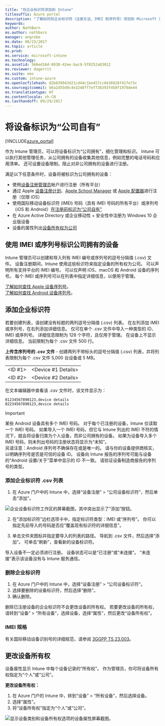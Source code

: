 ```yaml
---
title: "将企业标识符添加到 Intune"
titlesuffix: Azure portal
description: "了解如何将企业标识符（注册方法、IMEI 和序列号）添加到 Microsoft Intune。 \""
keywords: 
author: NathBarn
ms.author: nathbarn
manager: angrobe
ms.date: 08/23/2017
ms.topic: article
ms.prod: 
ms.service: microsoft-intune
ms.technology: 
ms.assetid: 566ed16d-8030-42ee-bac9-5f8252a83012
ms.reviewer: dagerrit
ms.suite: ems
ms.custom: intune-azure
ms.openlocfilehash: 82b839943d21cd44c1be457cc8436928f41fe73c
ms.sourcegitcommit: b6a2d55d9c4e3248ff7ef738393f458f1978de44
ms.translationtype: HT
ms.contentlocale: zh-CN
ms.lasthandoff: 09/29/2017
---
```

# <a name="identify-devices-as-corporate-owned"></a>将设备标识为“公司自有”

[!INCLUDE[azure_portal](./includes/azure_portal.md)]

作为 Intune 管理员，可以将设备标识为“公司拥有”，细化管理和标识。 Intune 可以执行其他管理任务，从公司拥有的设备收集其他信息，例如完整的电话号码和应用清单。 还可设置设备限制，阻止对非公司拥有的设备进行注册。

满足以下任意条件时，设备将被标识为公司拥有的设备：

- 使用[设备注册管理员](device-enrollment-manager-enroll.md)帐户进行注册（所有平台）
- 通过 Apple [设备注册计划](device-enrollment-program-enroll-ios.md)、[Apple School Manager](apple-school-manager-set-up-ios.md) 或 [Apple 配置器](apple-configurator-enroll-ios.md)进行注册（仅限 iOS）
- 使用国际移动设备标识符 (IMEI) 号码（具有 IMEI 号码的所有平台）或序列号（iOS 和 Android）[在注册前标识为“公司自有”](#identify-corporate-owned-devices-with-imei-or-serial-number)
- 在 Azure Active Directory 或企业移动性 + 安全性中注册为 Windows 10 企业版设备
- 设备的属性列出[设备所有权为公司](#change-device-ownership)

## <a name="identify-corporate-owned-devices-with-imei-or-serial-number"></a>使用 IMEI 或序列号标识公司拥有的设备

Intune 管理员可以创建和导入列有 IMEI 编号或序列号的逗号分隔值 (.csv) 文件。 设备注册期间，Intune 使用这些标识符来指定设备的所有权为公司。 可以声明所有支持平台的 IMEI 编号。 可以仅声明 iOS、macOS 和 Android 设备的序列号。 每个 IMEI 或序列号可以在列表中指定详细信息，以便用于管理。

<!-- When you upload serial numbers for company-owned iOS devices, they must be paired with a corporate enrollment profile. Devices must then be enrolled using either Apple’s device enrollment program (DEP) or Apple Configurator to have them appear as company-owned. -->

[了解如何查找 Apple 设备序列号](https://support.apple.com/HT204308)。<br>
[了解如何查找 Android 设备序列号](https://support.google.com/store/answer/3333000)。

## <a name="add-corporate-identifiers"></a>添加企业标识符
若要创建列表，请创建没有标题的两列逗号分隔值 (.csv) 列表。 在左列添加 IMEI 或序列号，在右列添加详细信息。 仅可在单个 .csv 文件中导入一种类型的 ID、IMEI 或序列号。 详细信息限制为 128 个字符，且仅用于管理。 在设备上不显示详细信息。 当前限制为每个 .csv 文件 500 行。

**上传含序列号的 .csv 文件** - 创建两列不带标头的逗号分隔值 (.csv) 列表，并将列表限制为每个 .csv 文件 5,000 台设备或 5 MB。

|||
|-|-|
|&lt;ID #1&gt;|&lt;Device #1 Details&gt;|
|&lt;ID #2&gt;|&lt;Device #2 Details&gt;|

在文本编辑器中查看该 .csv 文件时，该文件显示为：

```
01234567890123,device details
02234567890123,device details
```

> [!IMPORTANT]
> 某些 Android 设备具有多个 IMEI 号码。 对于每个已注册的设备，Intune 仅读取一个 IMEI 号码。 如果导入一个 IMEI 号码，但它与 Intune 列出的 IMEI 不符的情况下，就会将设备归类为个人设备，而非公司拥有的设备。 如果为设备导入多个 IMEI 号码，则未列出号码的注册状态将显示为“未知”。<br>
>另请注意：Android 序列号不确保存在或是唯一的。 请与你的设备提供商核实，以明确序列号是否是可信的设备 ID。
>设备向 Intune 报告的序列号可能与设备的“Android 设置/关于”菜单中显示的 ID 不一致。 请验证设备制造商报告的序列号的类型。

### <a name="add-a-csv-list-of-corporate-identifiers"></a>添加企业标识符 .csv 列表

1. 在 Azure 门户中的 Intune 中，选择“设备注册” > “公司设备标识符”，然后单击“添加”。

 ![企业设备标识符工作区的屏幕截图，其中突出显示了“添加”按钮。](./media/add-corp-id.png)

2. 在“添加标识符”边栏选项卡中，指定标识符类型：IMEI 或“序列号”。 你可以指定先前导入的号码是否应“覆盖现有标识符的详细信息”。

3. 单击文件夹图标并指定要导入的列表的路径。 导航到 .csv 文件，然后选择“添加”。 可单击“刷新”，查看新的设备标识符。

导入设备不一定必须进行注册。 设备状态可以是“已注册”或“未连接”。 “未连接”表示该设备没有与 Intune 服务通信。

### <a name="delete-corporate-identifiers"></a>删除企业标识符

1. 在 Azure 门户中的 Intune 中，选择“设备注册” > “公司设备标识符”。
2. 选择要删除的设备标识符，然后选择“删除”。
3. 确认删除。

删除已注册设备的企业标识符不会更改设备的所有权。 若要更改设备的所有权，请转到“设备” > “所有设备”，选择设备，选择“属性”，然后更改“设备所有权”。

### <a name="imei-specifications"></a>IMEI 规格
有关国际移动设备识别号的详细规范，请参阅 [3GGPP TS 23.003](https://portal.3gpp.org/desktopmodules/Specifications/SpecificationDetails.aspx?specificationId=729)。

## <a name="change-device-ownership"></a>更改设备所有权

设备属性显示 Intune 中每个设备记录的“所有权”。 作为管理员，你可将设备所有权指定为“个人”或“公司”。

**更改设备所有权：**
1. 在 Azure 门户的 Intune 中，转到“设备” > “所有设备”，然后选择设备。
3. 选择“属性”。
4. 将“设备所有权”指定为“个人”或“公司”。

  ![显示设备类别和设备所有权选项的设备属性屏幕截图。](./media/device-properties.png)
